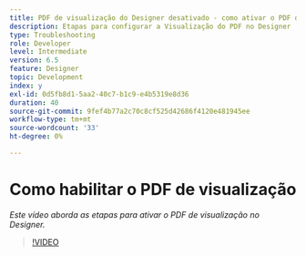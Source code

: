```yaml
---
title: PDF de visualização do Designer desativado - como ativar o PDF de visualização
description: Etapas para configurar a Visualização do PDF no Designer
type: Troubleshooting
role: Developer
level: Intermediate
version: 6.5
feature: Designer
topic: Development
index: y
exl-id: 0d5fb8d1-5aa2-40c7-b1c9-e4b5319e8d36
duration: 40
source-git-commit: 9fef4b77a2c70c8cf525d42686f4120e481945ee
workflow-type: tm+mt
source-wordcount: '33'
ht-degree: 0%

---
```


# Como habilitar o PDF de visualização

*Este vídeo aborda as etapas para ativar o PDF de visualização no Designer.*

>[!VIDEO](https://video.tv.adobe.com/v/335500?quality=12&learn=on)
